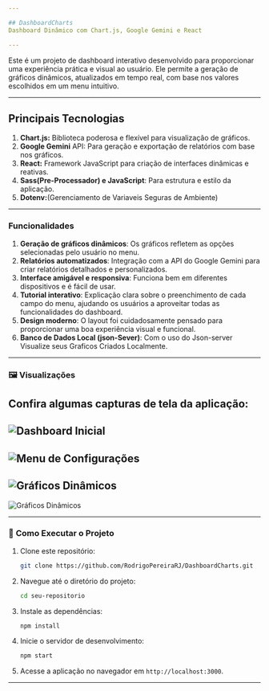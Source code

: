 ```yaml
---

## DashboardCharts
Dashboard Dinâmico com Chart.js, Google Gemini e React

---
```


Este é um projeto de dashboard interativo desenvolvido para proporcionar uma experiência prática e visual ao usuário.
Ele permite a geração de gráficos dinâmicos, atualizados em tempo real, com base nos valores escolhidos em um menu intuitivo.

---

 Principais Tecnologias
---
1. **Chart.js:** Biblioteca poderosa e flexível para visualização de gráficos.
2. **Google Gemini** API: Para geração e exportação de relatórios com base nos gráficos.
3. **React:** Framework JavaScript para criação de interfaces dinâmicas e reativas.
4. **Sass(Pre-Processador) e JavaScript**: Para estrutura e estilo da aplicação.
5. **Dotenv:**(Gerenciamento de Variaveis Seguras de Ambiente)

---

###  **Funcionalidades**
1. **Geração de gráficos dinâmicos**: Os gráficos refletem as opções selecionadas pelo usuário no menu.
2. **Relatórios automatizados**: Integração com a API do Google Gemini para criar relatórios detalhados e personalizados.
3. **Interface amigável e responsiva**: Funciona bem em diferentes dispositivos e é fácil de usar.
4. **Tutorial interativo**: Explicação clara sobre o preenchimento de cada campo do menu, ajudando os usuários a aproveitar todas as funcionalidades do dashboard.
5. **Design moderno**: O layout foi cuidadosamente pensado para proporcionar uma boa experiência visual e funcional.
6. **Banco de Dados Local (json-Sever)**: Com o uso do Json-server Visualize seus Graficos Criados Localmente.

---

### 🖼 **Visualizações**
Confira algumas capturas de tela da aplicação:  
--
![Dashboard Inicial](https://i.ibb.co/Tc7c0M3/Captura-de-tela-2024-12-16-114610.png)  
--
![Menu de Configurações](https://i.ibb.co/4JYB80K/Captura-de-tela-2024-12-16-114924.png)  
--
![Gráficos Dinâmicos](https://i.ibb.co/Y3Rj7CN/Captura-de-tela-2024-12-16-115420.png)
--
![Gráficos Dinâmicos](https://i.ibb.co/qdhmKLx/Captura-de-tela-2024-12-16-123539.png)  

---

### 📖 **Como Executar o Projeto**
1. Clone este repositório:  
   ```bash
   git clone https://github.com/RodrigoPereiraRJ/DashboardCharts.git
   ```
2. Navegue até o diretório do projeto:  
   ```bash
   cd seu-repositorio
   ```
3. Instale as dependências:  
   ```bash
   npm install
   ```
4. Inicie o servidor de desenvolvimento:  
   ```bash
   npm start
   ```
5. Acesse a aplicação no navegador em `http://localhost:3000`.

---
